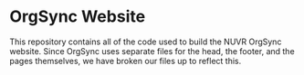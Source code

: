 # OrgSync Website

This repository contains all of the code used to build the NUVR OrgSync website. Since OrgSync uses separate files for the head, the footer, and the pages themselves, we have broken our files up to reflect this.
